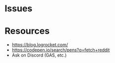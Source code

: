 # Issues

# Resources

- https://blog.logrocket.com/
- https://codepen.io/search/pens?q=fetch+reddit
- Ask on Discord (GAS, etc.)
